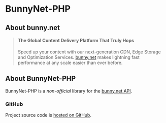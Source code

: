 # BunnyNet-PHP

## About bunny.net

> #### The Global Content Delivery Platform That Truly Hops
> Speed up your content with our next-generation CDN, Edge Storage and Optimization
Services. [bunny.net](https://bunny.net/) makes lightning fast performance at any scale easier than ever before.

## About BunnyNet-PHP

BunnyNet-PHP is a *non-official* library for the [bunny.net API](https://docs.bunny.net/docs).

### GitHub

Project source code is [hosted on GitHub](https://github.com/ToshY/BunnyNet-PHP).
